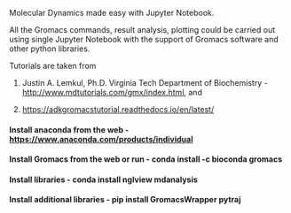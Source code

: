 Molecular Dynamics made easy with Jupyter Notebook.

All the Gromacs commands, result analysis, plotting could be carried out using single Jupyter Notebook with the support of Gromacs software and other python libraries.



Tutorials are taken from

1. Justin A. Lemkul, Ph.D. Virginia Tech Department of Biochemistry - http://www.mdtutorials.com/gmx/index.html, and

2. https://adkgromacstutorial.readthedocs.io/en/latest/

#### Install anaconda from the web - https://www.anaconda.com/products/individual
#### Install Gromacs from the web or run - conda install -c bioconda gromacs
#### Install libraries - conda install nglview mdanalysis
#### Install additional libraries -  pip install GromacsWrapper pytraj
